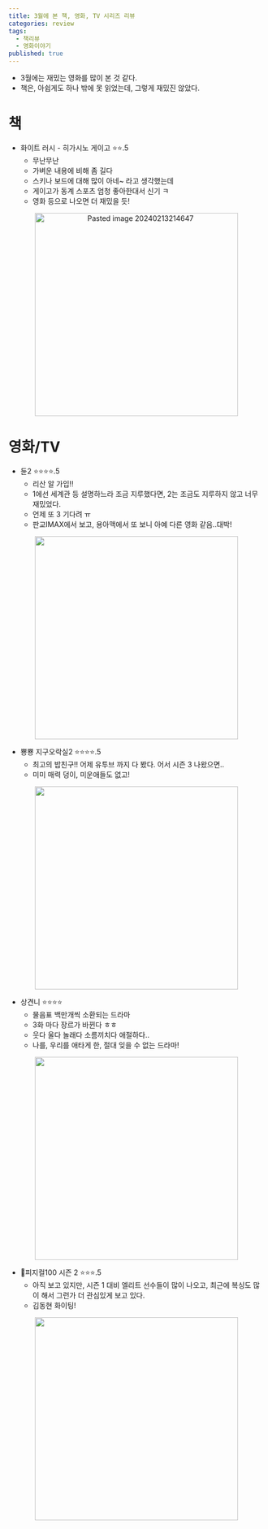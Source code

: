 ```yaml
---
title: 3월에 본 책, 영화, TV 시리즈 리뷰
categories: review
tags:
  - 책리뷰
  - 영화이야기
published: true
---
```

- 3월에는 재밌는 영화를 많이 본 것 같다.
- 책은, 아쉽게도 하나 밖에 못 읽었는데, 그렇게 재밌진 않았다.

# 책
- 화이트 러시 - 히가시노 게이고 ⭐⭐.5
	- 무난무난
	- 가벼운 내용에 비해 좀 길다
	- 스키나 보드에 대해 많이 아네~ 라고 생각했는데
	- 게이고가 동계 스포츠 엄청 좋아한대서 신기 ㅋ
	- 영화 등으로 나오면 더 재밌을 듯!

<p align="center"> <img width="400" alt="Pasted image 20240213214647" src="https://an2-img.amz.wtchn.net/image/v2/McnnR-cOOMrQRslZUs0vaA.jpg?jwt=ZXlKaGJHY2lPaUpJVXpJMU5pSjkuZXlKdmNIUnpJanBiSW1SZk5Ea3dlRGN3TUhFNE1DSmRMQ0p3SWpvaUwzWXlMM04wYjNKbEwySnZiMnN2TVRZM016YzFNakV4TVRRMk56VTBOREV3TnlKOS5mTUVkX3o5d3k1T3ZBNDlxUjNHV0VUUG5hc0tQeEQ4X3lrQVNKbWRVQno4"></p>


# 영화/TV
- 듄2 ⭐⭐⭐⭐.5
	- 리산 알 가입!!
	- 1에선 세계관 등 설명하느라 조금 지루했다면, 2는 조금도 지루하지 않고 너무 재밌었다.
	- 언제 또 3 기다려 ㅠ
	- 판교IMAX에서 보고, 용아맥에서 또 보니 아예 다른 영화 같음..대박!

<p align="center"> <img width="400" src="https://an2-img.amz.wtchn.net/image/v2/ZVaL2pc9RI2dzIXn-ZjrWQ.jpg?jwt=ZXlKaGJHY2lPaUpJVXpJMU5pSjkuZXlKdmNIUnpJanBiSW1SZk5Ea3dlRGN3TUhFNE1DSmRMQ0p3SWpvaUwzWXlMM04wYjNKbEwybHRZV2RsTHpVM05qRXhORFkyTkRnME1URTVNaUo5Lk4wSXlTSGlnQXFrMXNiNEJOVnIzd1VRaDVJTTdrd21OeXpob3VfOE1Gb28"></p>


- 뿅뿅 지구오락실2 ⭐⭐⭐⭐.5
	- 최고의 밥친구!! 어제 유투브 까지 다 봤다. 어서 시즌 3 나왔으면..
	- 미미 매력 덩이, 미운애들도 없고!

<p align="center"> <img width="400" src="https://an2-img.amz.wtchn.net/image/v2/sakvxpzXFjfcwjJFF03pkQ.jpg?jwt=ZXlKaGJHY2lPaUpJVXpJMU5pSjkuZXlKdmNIUnpJanBiSW1SZk5Ea3dlRGN3TUhFNE1DSmRMQ0p3SWpvaUwzWXlMM04wYjNKbEwybHRZV2RsTHpFMk9ETTRNamMyT0RZeE56WXhPVFV3T1RnaWZRLnhwQl9XUE9iSFNyc1RiUldlQWdQVFpxWXlFUnVXZVBNOEFTNHE1bkNZMnM"></p>


- 상견니 ⭐⭐⭐⭐
	- 물음표 백만개씩 소환되는 드라마
	- 3화 마다 장르가 바뀐다 ㅎㅎ
	- 웃다 울다 놀래다 소름끼치다 애절하다..
	- 나를, 우리를 애타게 한, 절대 잊을 수 없는 드라마!

<p align="center"> <img width="400" src="https://an2-img.amz.wtchn.net/image/v2/IixteEuc7MXKdmVDP1hK4g.jpg?jwt=ZXlKaGJHY2lPaUpJVXpJMU5pSjkuZXlKdmNIUnpJanBiSW1SZk5Ea3dlRGN3TUhFNE1DSmRMQ0p3SWpvaUwzWXlMM04wYjNKbEwybHRZV2RsTHpFMk56RTNOemMzTURRNE5UVXhORFl4TlRZaWZRLlkwTlhHdTFmSklqdW1HR2xmR1ZxeF9hcmFRUTZldkFLUktjVy1JUVhvTTg"></p>




- 피지컬100 시즌 2 ⭐⭐⭐.5
	- 아직 보고 있지만, 시즌 1 대비 엘리트 선수들이 많이 나오고, 최근에 복싱도 많이 해서 그런가 더 관심있게 보고 있다.
	- 김동현 화이팅!

<p align="center"> <img width="400" src="https://an2-img.amz.wtchn.net/image/v2/Y1exFJLINvpTwq0prhVh-w.jpg?jwt=ZXlKaGJHY2lPaUpJVXpJMU5pSjkuZXlKdmNIUnpJanBiSW1SZk5Ea3dlRGN3TUhFNE1DSmRMQ0p3SWpvaUwzWXlMM04wYjNKbEwybHRZV2RsTHpZNU1qQTRNekkzTnpnMk9UYzFJbjAuTGR5QnBQNEFNRVp0VzJLSzkyTk1PZFpmb04zV09LcXRISmRlX0l2eTc1Yw"></p>
